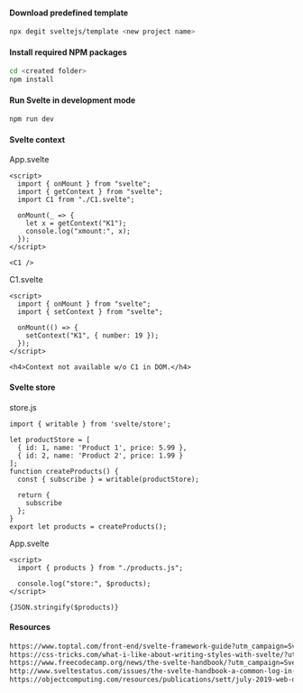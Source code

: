 #### Download predefined template
```bash
npx degit sveltejs/template <new project name>
```
#### Install required NPM packages
```bash
cd <created folder>
npm install
```
#### Run Svelte in development mode
```bash
npm run dev
```
#### Svelte context
App.svelte
```svelte
<script>
  import { onMount } from "svelte";
  import { getContext } from "svelte";
  import C1 from "./C1.svelte";

  onMount(_ => {
    let x = getContext("K1");
    console.log("xmount:", x);
  });
</script>

<C1 />
```
C1.svelte
```svelte
<script>
  import { onMount } from "svelte";
  import { setContext } from "svelte";

  onMount(() => {
    setContext("K1", { number: 19 });
  });
</script>

<h4>Context not available w/o C1 in DOM.</h4>
```
#### Svelte store
store.js
```svelte
import { writable } from 'svelte/store';

let productStore = [
  { id: 1, name: 'Product 1', price: 5.99 },
  { id: 2, name: 'Product 2', price: 1.99 }
];
function createProducts() {
  const { subscribe } = writable(productStore);

  return {
    subscribe
  };
}
export let products = createProducts();
```
App.svelte
```svelte
<script>
  import { products } from "./products.js";

  console.log("store:", $products);
</script>

{JSON.stringify($products)}
```

#### Resources
```html
https://www.toptal.com/front-end/svelte-framework-guide?utm_campaign=Svelte%20Status&utm_medium=email&utm_source=Revue%20newsletter
https://css-tricks.com/what-i-like-about-writing-styles-with-svelte/?utm_campaign=Svelte%20Status&utm_medium=email&utm_source=Revue%20newsletter
https://www.freecodecamp.org/news/the-svelte-handbook/?utm_campaign=Svelte%20Status&utm_medium=email&utm_source=Revue%20newsletter
http://www.sveltestatus.com/issues/the-svelte-handbook-a-common-log-in-form-in-svelte-svelte-commerce-more-204457
https://objectcomputing.com/resources/publications/sett/july-2019-web-dev-simplified-with-svelte
```
